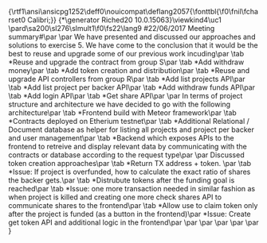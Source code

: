 {\rtf1\ansi\ansicpg1252\deff0\nouicompat\deflang2057{\fonttbl{\f0\fnil\fcharset0 Calibri;}}
{\*\generator Riched20 10.0.15063}\viewkind4\uc1 
\pard\sa200\sl276\slmult1\f0\fs22\lang9 #22/06/2017 Meeting summary#\par
\par
We have presented and discussed our approaches and solutions to exercise 5. We have come to the conclusion that it would be the best to reuse and upgrade some of our previous work incuding\par
\tab *Reuse and upgrade the contract from group S\par
\tab     *Add withdraw money\par
\tab     *Add token creation and distribution\par
\tab *Reuse and upgrade API controllers from group R\par
\tab     *Add list projects API\par
\tab     *Add list project per backer API\par
\tab     *Add withdraw funds API\par
\tab     *Add login API\par
\tab     *Get share API\par
\par
In terms of project structure and architecture we have decided to go with the following architecture\par
\tab *Frontend build with Meteor framework\par
\tab *Contracts deployed on Etherium testnet\par
\tab *Additional Relational / Document database as helper for listing all projects and project per backer and user management\par
\tab *Backend which exposes APIs to the frontend to retreive and display relevant data by communicating with the contracts or database according to the request type\par
\par
Discussed token creation approaches\par
\tab *Return TX address + token. \par
    \tab *Issue: If project is overfunded, how to calculate the exact ratio of shares the backer gets.\par
\tab *Distrubute tokens after the  funding goal is reached\par
\tab     *Issue: one more transaction needed in similar fashion as when project is killed and creating one more check shares API to communicate shares to the frontend\par
\tab *Allow use to claim token only after the project is funded (as a button in the frontend)\par
        *Issue: Create get token API and additional logic in the frontend\par
\par
\par
\par
\par
\par
}
 